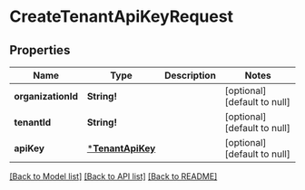 # CreateTenantApiKeyRequest

## Properties
Name | Type | Description | Notes
------------ | ------------- | ------------- | -------------
**organizationId** | **String!** |  | [optional] [default to null]
**tenantId** | **String!** |  | [optional] [default to null]
**apiKey** | [***TenantApiKey**](TenantAPIKey.md) |  | [optional] [default to null]

[[Back to Model list]](../README.md#documentation-for-models) [[Back to API list]](../README.md#documentation-for-api-endpoints) [[Back to README]](../README.md)


